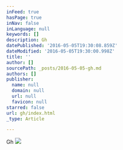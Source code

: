 ```yaml
---
inFeed: true
hasPage: true
inNav: false
inLanguage: null
keywords: []
description: Gh
datePublished: '2016-05-05T19:30:08.859Z'
dateModified: '2016-05-05T19:30:00.998Z'
title: ''
author: []
sourcePath: _posts/2016-05-05-gh.md
authors: []
publisher:
  name: null
  domain: null
  url: null
  favicon: null
starred: false
url: gh/index.html
_type: Article

---
```

Gh
![](https://the-grid-user-content.s3-us-west-2.amazonaws.com/c3187415-d196-4d7b-b6d3-c9908aa45b3a.jpg)